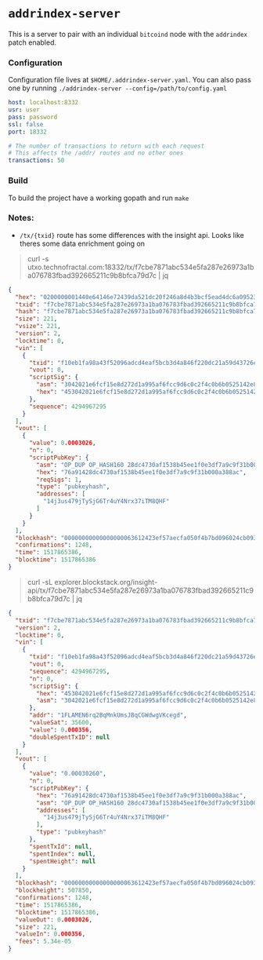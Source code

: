 # `addrindex-server`

This is a server to pair with an individual `bitcoind` node with the `addrindex` patch enabled. 

### Configuration

Configuration file lives at `$HOME/.addrindex-server.yaml`. You can also pass one by running `./addrindex-server --config=/path/to/config.yaml`

```yaml
host: localhost:8332
usr: user
pass: password
ssl: false
port: 18332

# The number of transactions to return with each request
# This affects the /addr/ routes and no other ones
transactions: 50
```

### Build

To build the project have a working gopath and run `make`

### Notes:

- `/tx/{txid}` route has some differences with the insight api. Looks like theres some data enrichment going on

> curl -s utxo.technofractal.com:18332/tx/f7cbe7871abc534e5fa287e26973a1ba076783fbad392665211c9b8bfca79d7c | jq

```json
{
  "hex": "0200000001440e64146e72439da521dc20f246a8d4b3bcf5ead4dc6a09523fa498fab10ef10000000088453042021e6fcf15e8d272d1a995af6fcc9d6c0c2f4c0b6b0525142e8af866dd8dad4b022059181242d993aa5101bab12ee86e7df0ce2dc308db930af9278b84d634fdeb45014104af0f6203b43276804c2cbbda0d10c797e61805b56e7abb5dd0cd90f69113dc1bbbaa4bae9c7eee1fde4cab190d54a0da60bca489702a8f7daa895fcaebd2b136ffffffff0134760000000000001976a91428dc4730af1538b45ee1f0e3df7a9c9f31b000a388ac00000000",
  "txid": "f7cbe7871abc534e5fa287e26973a1ba076783fbad392665211c9b8bfca79d7c",
  "hash": "f7cbe7871abc534e5fa287e26973a1ba076783fbad392665211c9b8bfca79d7c",
  "size": 221,
  "vsize": 221,
  "version": 2,
  "locktime": 0,
  "vin": [
    {
      "txid": "f10eb1fa98a43f52096adcd4eaf5bcb3d4a846f220dc21a59d43726e14640e44",
      "vout": 0,
      "scriptSig": {
        "asm": "3042021e6fcf15e8d272d1a995af6fcc9d6c0c2f4c0b6b0525142e8af866dd8dad4b022059181242d993aa5101bab12ee86e7df0ce2dc308db930af9278b84d634fdeb45[ALL] 04af0f6203b43276804c2cbbda0d10c797e61805b56e7abb5dd0cd90f69113dc1bbbaa4bae9c7eee1fde4cab190d54a0da60bca489702a8f7daa895fcaebd2b136",
        "hex": "453042021e6fcf15e8d272d1a995af6fcc9d6c0c2f4c0b6b0525142e8af866dd8dad4b022059181242d993aa5101bab12ee86e7df0ce2dc308db930af9278b84d634fdeb45014104af0f6203b43276804c2cbbda0d10c797e61805b56e7abb5dd0cd90f69113dc1bbbaa4bae9c7eee1fde4cab190d54a0da60bca489702a8f7daa895fcaebd2b136"
      },
      "sequence": 4294967295
    }
  ],
  "vout": [
    {
      "value": 0.0003026,
      "n": 0,
      "scriptPubKey": {
        "asm": "OP_DUP OP_HASH160 28dc4730af1538b45ee1f0e3df7a9c9f31b000a3 OP_EQUALVERIFY OP_CHECKSIG",
        "hex": "76a91428dc4730af1538b45ee1f0e3df7a9c9f31b000a388ac",
        "reqSigs": 1,
        "type": "pubkeyhash",
        "addresses": [
          "14j3us479jTySjG6Tr4uY4Nrx37iTM8QHF"
        ]
      }
    }
  ],
  "blockhash": "00000000000000000063612423ef57aecfa050f4b7bd096024cb09323cea0593",
  "confirmations": 1248,
  "time": 1517865386,
  "blocktime": 1517865386
}
```

> curl -sL explorer.blockstack.org/insight-api/tx/f7cbe7871abc534e5fa287e26973a1ba076783fbad392665211c9b8bfca79d7c | jq

```json
{
  "txid": "f7cbe7871abc534e5fa287e26973a1ba076783fbad392665211c9b8bfca79d7c",
  "version": 2,
  "locktime": 0,
  "vin": [
    {
      "txid": "f10eb1fa98a43f52096adcd4eaf5bcb3d4a846f220dc21a59d43726e14640e44",
      "vout": 0,
      "sequence": 4294967295,
      "n": 0,
      "scriptSig": {
        "hex": "453042021e6fcf15e8d272d1a995af6fcc9d6c0c2f4c0b6b0525142e8af866dd8dad4b022059181242d993aa5101bab12ee86e7df0ce2dc308db930af9278b84d634fdeb45014104af0f6203b43276804c2cbbda0d10c797e61805b56e7abb5dd0cd90f69113dc1bbbaa4bae9c7eee1fde4cab190d54a0da60bca489702a8f7daa895fcaebd2b136",
        "asm": "3042021e6fcf15e8d272d1a995af6fcc9d6c0c2f4c0b6b0525142e8af866dd8dad4b022059181242d993aa5101bab12ee86e7df0ce2dc308db930af9278b84d634fdeb45[ALL] 04af0f6203b43276804c2cbbda0d10c797e61805b56e7abb5dd0cd90f69113dc1bbbaa4bae9c7eee1fde4cab190d54a0da60bca489702a8f7daa895fcaebd2b136"
      },
      "addr": "1FLAMEN6rq2BqMnkUmsJBqCGWdwgVKcegd",
      "valueSat": 35600,
      "value": 0.000356,
      "doubleSpentTxID": null
    }
  ],
  "vout": [
    {
      "value": "0.00030260",
      "n": 0,
      "scriptPubKey": {
        "hex": "76a91428dc4730af1538b45ee1f0e3df7a9c9f31b000a388ac",
        "asm": "OP_DUP OP_HASH160 28dc4730af1538b45ee1f0e3df7a9c9f31b000a3 OP_EQUALVERIFY OP_CHECKSIG",
        "addresses": [
          "14j3us479jTySjG6Tr4uY4Nrx37iTM8QHF"
        ],
        "type": "pubkeyhash"
      },
      "spentTxId": null,
      "spentIndex": null,
      "spentHeight": null
    }
  ],
  "blockhash": "00000000000000000063612423ef57aecfa050f4b7bd096024cb09323cea0593",
  "blockheight": 507850,
  "confirmations": 1248,
  "time": 1517865386,
  "blocktime": 1517865386,
  "valueOut": 0.0003026,
  "size": 221,
  "valueIn": 0.000356,
  "fees": 5.34e-05
}
```

